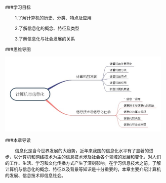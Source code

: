 ###学习目标

&nbsp;&nbsp;&nbsp;&nbsp;&nbsp;&nbsp;&nbsp;&nbsp;1.了解计算机的历史、分类、特点及应用

&nbsp;&nbsp;&nbsp;&nbsp;&nbsp;&nbsp;&nbsp;&nbsp;2.了解信息化的概念、特征及类型

&nbsp;&nbsp;&nbsp;&nbsp;&nbsp;&nbsp;&nbsp;&nbsp;3.了解信息化与社会发展的关系

###思维导图

<div align="center"><img src="/images/0-1.jpg"></div>

###本章导读

&nbsp;&nbsp;&nbsp;&nbsp;&nbsp;&nbsp;&nbsp;&nbsp;信息化是当今世界发展的大趋势，近年来我国的信息化水平有了显著的进步，以计算机和网络技术为主的信息技术涉及社会各个领域的发展和变化，对人们的工作、生活、学习和文化传播方式产生了深刻影响。在学习信息技术之前，了解计算机与信息化的概念、特征以及背景等知识是十分重要的，本章主要介绍计算机的发展、信息技术即信息社会。

